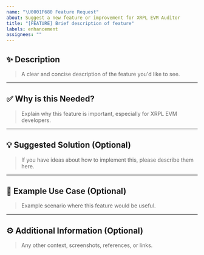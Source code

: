 ```yaml
---
name: "\U0001F680 Feature Request"
about: Suggest a new feature or improvement for XRPL EVM Auditor
title: "[FEATURE] Brief description of feature"
labels: enhancement
assignees: ""
---
```


## ✨ Description

> A clear and concise description of the feature you'd like to see.

---

## ✅ Why is this Needed?

> Explain why this feature is important, especially for XRPL EVM developers.

---

## 💡 Suggested Solution (Optional)

> If you have ideas about how to implement this, please describe them here.

---

## 📜 Example Use Case (Optional)

> Example scenario where this feature would be useful.

---

## ⚙️ Additional Information (Optional)

> Any other context, screenshots, references, or links.
